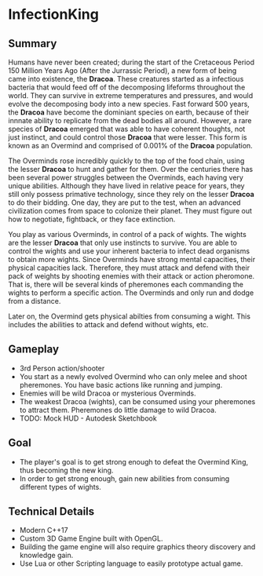 # InfectionKing

## Summary ##
    
Humans have never been created; during the start of the Cretaceous Period 150 Million Years Ago (After the Jurrassic Period), 
a new form of being came into existence, the **Dracoa**. These creatures started as a infectious bacteria that would feed off of the decomposing 
lifeforms throughout the world. They can survive in extreme temperatures and pressures, and would evolve the decomposing body into a new species. 
Fast forward 500 years, the **Dracoa** have become the dominiant species on earth, because of their innnate ability to replicate from the dead bodies all around. 
However, a rare species of **Dracoa** emerged that was able to have coherent thoughts, not just instinct, and could control those **Dracoa** that were lesser. 
This form is known as an Overmind and comprised of 0.001% of the **Dracoa** population.
  
The Overminds rose incredibly quickly to the top of the food chain, using the lesser **Dracoa** to hunt and gather for them. Over the centuries there has been several 
power struggles between the Overminds, each having very unique abilities. Although they have lived in relative peace for years, they still only possess primative 
technology, since they rely on the lesser **Dracoa** to do their bidding. One day, they are put to the test, when an advanced civilization comes from space to colonize their planet. They must figure out how to negotiate, fightback, 
or they face extinction.

You play as various Overminds, in control of a pack of wights. The wights are the lesser **Dracoa** that only use instincts to survive. You are able to control 
the wights and use your inherent bacteria to infect dead organisms to obtain more wights. Since Overminds have strong mental capacities, 
their physical capacities lack. Therefore, they must attack and defend with their pack of weights by shooting enemies with their attack or action pheromone. 
That is, there will be several kinds of pheremones each commanding the wights to perform a specific action. 
The Overminds and only run and dodge from a distance.

Later on, the Overmind gets physical abilties from consuming a wight. This includes the abilities to attack and defend without wights, etc.

## Gameplay ##
- 3rd Person action/shooter
- You start as a newly evolved Overmind who can only melee and shoot pheremones. You have basic actions like running and jumping.
- Enemies will be wild Dracoa or mysterious Overminds.
- The weakest Dracoa (wights), can be consumed using your pheremones to attract them. Pheremones do little damage to wild Dracoa.
- TODO: Mock HUD - Autodesk Sketchbook

## Goal ##
- The player's goal is to get strong enough to defeat the Overmind King, thus becoming the new king.
- In order to get strong enough, gain new abilities from consuming different types of wights.

## Technical Details ##

- Modern C++17
- Custom 3D Game Engine built with OpenGL.
- Building the game engine will also require graphics theory discovery and knowledge gain.
- Use Lua or other Scripting language to easily prototype actual game.
